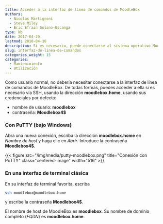 ```yaml
---
title: Acceder a la interfaz de línea de comandos de MoodleBox
authors:
  - Nicolas Martignoni
  - Steve Miley
  - Eric Efrain Solano-Uscanga
type: kb
date: 2017-04-20
lastmod: 2018-04-10
description: Si es necesario, puede conectarse al sistema operativo MoodleBox a través de SSH
slug: interfaz-de-linea-de-comandos
categories_weight: 15
categories:
  - Mantenimiento
  - Utilización
---
```

Como usuario normal, no debería necesitar conectarse a la interfaz de línea de comandos de MoodleBox. De todas formas, puedes acceder a ella si es necesario vía SSH, usando la dirección __moodlebox.home__, usando sus credenciales por defecto:

  * nombre de usuario: __moodlebox__
  * contraseña: __Moodlebox4$__

### Con PuTTY (bajo Windows)

Abra una nueva conexión, escriba la dirección __moodlebox.home__ en _Nombre de host_ y haga clic en _Abrir_. Introduce la contraseña __Moodlebox4$__.

{{< figure src="/img/media/putty-moodlebox.png" title="Conexión con PuTTY" class="centered-image" width="516" >}}

### En una interfaz de terminal clásica

En su interfaz de terminal favorita, escriba

```bash
ssh moodlebox@moodlebox.home
```

y escribe la contraseña __Moodlebox4$__.

El nombre de host de MoodleBox es __moodlebox__. Su nombre de dominio completo (_FQDN_) es __moodlebox.home__.
